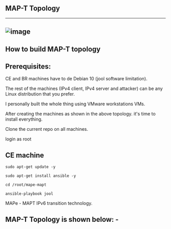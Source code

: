 
## MAP-T Topology
----
![image](https://user-images.githubusercontent.com/45686881/200935687-7a78400a-2bad-4231-81e7-39e620470644.png)
----

## How to build MAP-T topology 

## Prerequisites:

CE and BR machines have to de Debian 10 (jool software limitation).

The rest of the machines  (IPv4 client, IPv4 server and attacker) can be any Linux distribution that you prefer.

I personally built the whole thing using VMware workstations VMs.

After creating the machines as shown in the above topology. it's time to install everything.

Clone the current repo on all machines.

login as root

## CE machine

`
sudo apt-get update -y
`

`
sudo apt-get install ansible -y
`

`
cd /root/mape-mapt
`

`
ansible-playbook jool
`



MAPe - MAPT IPv6 transition technology.

## MAP-T Topology is shown below: -
